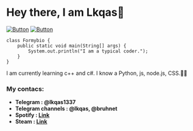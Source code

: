 # Hey there, I am Lkqas💫

[![Button](https://badgen.net/badge/UltimateTool/UltimateTool/blue?icon=github&label)](https://github.com/lkqas/UltimateTool) 
[![Button](https://badgen.net/badge/telegram/telegram/blue?icon=telegram&label)](https://t.me/lkqas1337)

```
class Formybio {
    public static void main(String[] args) {
        System.out.println("I am a typical coder."); 
    }
}
```
I am currently learning c++ and c#. I know a Python, js, node.js, CSS.👨‍💻 

### My contacs:
+ **Telegram : @lkqas1337**
+ **Telegram channels : @lkqas, @bruhnet**
+ **Spotify : [Link](https://open.spotify.com/user/31gzx3m6zejjlhf4vhlsgm5ci77q?si=de4fc781dd56488f)**
+ **Steam : [Link](https://steamcommunity.com/profiles/76561198418111884)**
